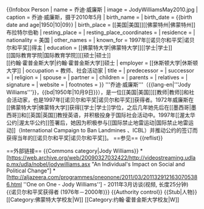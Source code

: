 {{Infobox Person
| name        = 乔迪·威廉斯
| image       = JodyWilliamsMay2010.jpg
| caption     = 乔迪·威廉斯，摄于2010年5月
| birth_name  = 
| birth_date  = {{birth date and age|1950|10|09}}
| birth_place = [[美国|美国]][[佛蒙特州|佛蒙特州]]布拉特尔伯勒
| resting_place = 
| resting_place_coordinates = 
| residence   = 
| nationality = 美国
| other_names = 
| known_for   = 1997年[[诺贝尔和平奖|诺贝尔和平奖]]得主
| education   = [[佛蒙特大学|佛蒙特大学]][[学士|学士]]<br />[[国际教育学院|国际教育学院]][[硕士|硕士]]<br />[[约翰·霍普金斯大学|约翰·霍普金斯大学]]硕士
| employer    = [[休斯顿大学|休斯顿大学]]
| occupation  = 教师、社会活动家
| title       = 
| predecessor = 
| successor   = 
| religion    = 
| spouse      = 
| partner     = 
| children    = 
| parents     = 
| relatives   = 
| signature   = 
| website     = 
| footnotes   = 
}}
'''乔迪·威廉斯'''（{{lang-en|'''Jody Williams'''}}，{{bd|1950年|10月9日}}），是一位[[美国|美国]][[教师|教师]]和社会活动家，也是1997年[[诺贝尔和平奖|诺贝尔和平奖]]获得者。1972年威廉斯在[[佛蒙特大学|佛蒙特大学]]获得[[学士|学士]]学位，之后几年她先后在[[墨西哥|墨西哥]]和[[英国|英国]]教授英语，并积极投身于国际社会活动中。1997年[[渥太华公约|渥太华公约]]签署后，她因为积极参与[[国际禁止地雷运动|国际禁止地雷运动]]（International Campaign to Ban Landmines 、ICBL）并推动公约的签订而获得当年的[[诺贝尔和平奖|诺贝尔和平奖]]。
==参见==
{{reflist}}

==外部链接==
{{Commons category|Jody Williams}}
*[https://web.archive.org/web/20090327032422/http://videostreaming.udlap.mx/udla/nobel/jodywilliams.asx "An Individual's Impact on Social and Political Change"]
*[http://aljazeera.com/programmes/oneonone/2011/03/2011329121630705386.html ''One on One - Jody Williams''] - 2011年3月访谈(视频, 长度25分钟)
{{诺贝尔和平奖获得者 (1976年－2000年)}}
{{Authority control}}
{{Stub|人物}}
[[Category:佛蒙特大学校友|W]]
[[Category:约翰·霍普金斯大学校友|W]]